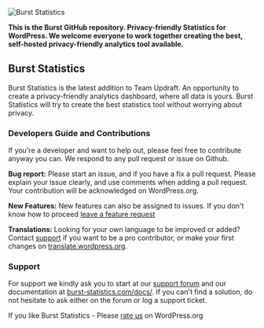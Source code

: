 ![Burst Statistics](https://burst-statistics.com/wp-content/uploads/2022/01/banner-1544x500-1.png)

**This is the Burst GitHub repository. Privacy-friendly Statistics for WordPress. We welcome everyone to work together creating the best, self-hosted privacy-friendly analytics tool available.**

## Burst Statistics

Burst Statistics is the latest addition to Team Updraft. An opportunity to create a privacy-friendly analytics dashboard, where all data is yours. Burst Statistics will try to create the best statistics tool without worrying about privacy.

### Developers Guide and Contributions

If you're a developer and want to help out, please feel free to contribute anyway you can. We respond to any pull request or issue on Github.

**Bug report:** Please start an issue, and if you have a fix a pull request. Please explain your issue clearly, and use comments when adding a pull request. Your contribution will be acknowledged on WordPress.org.

**New Features:** New features can also be assigned to issues. If you don't know how to proceed [leave a feature request](https://burst-statistics.com/feature-requests/)

**Translations:** Looking for your own language to be improved or added? Contact [support](https://burst-statistics.com/#contact) if you want to be a pro contributor, or make your first changes on [translate.wordpress.org](https://translate.wordpress.org/projects/wp-plugins/burst-statistics/).

### Support

For support we kindly ask you to start at our [support forum](https://wordpress.org/support/plugin/burst-statistics/) and our documentation at [burst-statistics.com/docs/](https://burst-statistics.com/docs). If you can't find a solution, do not hesitate to ask either on the forum or log a support ticket.

If you like Burst Statistics - Please [rate us](https://wordpress.org/support/plugin/burst-statistics/reviews/) on WordPress.org
